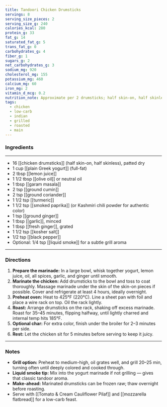 ```yaml
---
title: Tandoori Chicken Drumsticks
servings: 8
serving_size_pieces: 2
serving_size_g: 240
calories_kcal: 280
protein_g: 33
fat_g: 14
saturated_fat_g: 5
trans_fat_g: 0
carbohydrates_g: 4
fiber_g: 1
sugars_g: 2
net_carbohydrates_g: 3
sodium_mg: 920
cholesterol_mg: 155
potassium_mg: 460
calcium_mg: 60
iron_mg: 2
vitamin_d_mcg: 0.2
nutrition_note: Approximate per 2 drumsticks; half skin-on, half skinless.
tags:
  - chicken
  - low-carb
  - indian
  - grilled
  - roasted
  - main
---
```


### Ingredients
---
- 16 [[chicken drumsticks]] (half skin-on, half skinless), patted dry
- 1 cup [[plain Greek yogurt]] (full-fat)
- 2 tbsp [[lemon juice]]
- 1 1/2 tbsp [[olive oil]] or neutral oil
- 1 tbsp [[garam masala]]
- 2 tsp [[ground cumin]]
- 2 tsp [[ground coriander]]
- 1 1/2 tsp [[turmeric]]
- 1 1/2 tsp [[smoked paprika]] (or Kashmiri chili powder for authentic color)
- 1 tsp [[ground ginger]]
- 1 tbsp [[garlic]], minced
- 1 tbsp [[fresh ginger]], grated
- 1 1/2 tsp [[kosher salt]]
- 1/2 tsp [[black pepper]]
- Optional: 1/4 tsp [[liquid smoke]] for a subtle grill aroma

---

### Directions
1. **Prepare the marinade:** In a large bowl, whisk together yogurt, lemon juice, oil, all spices, garlic, and ginger until smooth.
2. **Marinate the chicken:** Add drumsticks to the bowl and toss to coat thoroughly. Massage marinade under the skin of the skin-on pieces if possible. Cover and refrigerate at least 4 hours, ideally overnight.
3. **Preheat oven:** Heat to 425°F (220°C). Line a sheet pan with foil and place a wire rack on top. Oil the rack lightly.
4. **Roast:** Arrange drumsticks on the rack, shaking off excess marinade. Roast for 35–45 minutes, flipping halfway, until lightly charred and internal temp hits 185°F. 
5. **Optional char:** For extra color, finish under the broiler for 2–3 minutes per side.
6. **Rest:** Let the chicken sit for 5 minutes before serving to keep it juicy.

---

### Notes
- **Grill option:** Preheat to medium-high, oil grates well, and grill 20–25 min, turning often until deeply colored and cooked through.
- **Liquid smoke tip:** Mix into the yogurt marinade if not grilling — gives that classic tandoor aroma.
- **Make-ahead:** Marinated drumsticks can be frozen raw; thaw overnight before roasting.
- Serve with [[Tomato & Cream Cauliflower Pilaf]] and [[mozzarella flatbread]] for a low-carb feast.
